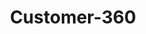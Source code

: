 ---  
schema: Customer-360,Customer-360,Customer-360,Customer-360  
title: Customer-360  
organization: Sample Department  
notes: Used in 10 lineage(s)  
resources:  
  - name: Customer-360 
    url: abfs://system/Customer-360 
    format : parquet  
license: None  
category:
  - Education  
maintainer: User  
maintainer_email: UserMail  
---